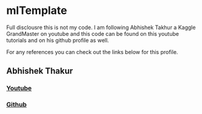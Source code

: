 # mlTemplate

Full disclousre this is not my code.
I am following Abhishek Takhur a Kaggle GrandMaster on youtube and this code can be found on this youtube tutorials and on his github profile as well.

For any references you can check out the links below for this profile.

## Abhishek Thakur
### [Youtube](https://www.youtube.com/@abhishekkrthakur)
### [Github](https://github.com/abhishekkrthakur)

